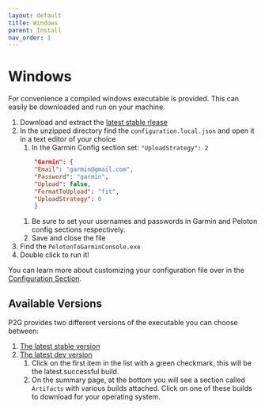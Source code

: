 ```yaml
---
layout: default
title: Windows
parent: Install
nav_order: 1
---
```


# Windows

For convenience a compiled windows executable is provided. This can easily be downloaded and run on your machine.

1. Download and extract the [latest stable rlease](https://github.com/philosowaffle/peloton-to-garmin/releases)
1. In the unzipped directory find the `configuration.local.json` and open it in a text editor of your choice
    1. In the Garmin Config section set: `"UploadStrategy": 2`
    ```json
        "Garmin": {
        "Email": "garmin@gmail.com",
        "Password": "garmin",
        "Upload": false,
        "FormatToUpload": "fit",
        "UploadStrategy": 0
        }
    ```
    1. Be sure to set your usernames and passwords in Garmin and Peloton config sections respectively.
    1. Save and close the file
1. Find the `PelotonToGarminConsole.exe`
1. Double click to run it!

You can learn more about customizing your configuration file over in the [Configuration Section](/configuration).

## Available Versions

P2G provides two different versions of the executable you can choose between:

1. [The latest stable version](https://github.com/philosowaffle/peloton-to-garmin/releases)
1. [The latest dev version](https://github.com/philosowaffle/peloton-to-garmin/actions/workflows/publish_distros_latest.yml)
    1. Click on the first item in the list with a green checkmark, this will be the latest successful build.
    1. On the summary page, at the bottom you will see a section called `Artifacts` with various builds attached. Click on one of these builds to download for your operating system.